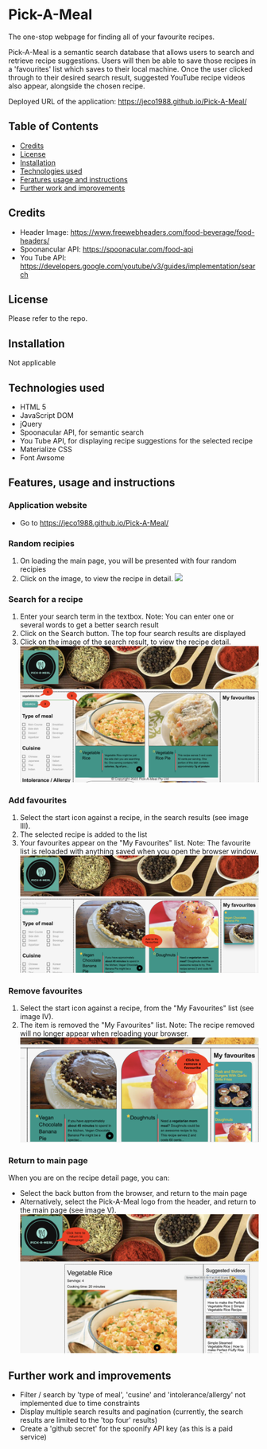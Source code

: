 # Pick-A-Meal

The one-stop webpage for finding all of your favourite recipes.

Pick-A-Meal is a semantic search database that allows users to search and retrieve recipe suggestions. Users will then be able to save those recipes in a 'favourites' list which saves to their local machine. Once the user clicked through to their desired search result, suggested YouTube recipe videos also appear, alongside the chosen recipe.

Deployed URL of the application: https://jeco1988.github.io/Pick-A-Meal/

## Table of Contents

- [Credits](#credits)
- [License](#license)
- [Installation](#installation)
- [Technologies used](#technologies-used)
- [Feratures usage and instructions](#features-usage-and-instructions)
- [Further work and improvements](#further-work-and-improvements)

## Credits

- Header Image: https://www.freewebheaders.com/food-beverage/food-headers/
- Spoonancular API: https://spoonacular.com/food-api
- You Tube API: https://developers.google.com/youtube/v3/guides/implementation/search

## License

Please refer to the repo.

## Installation

Not applicable

## Technologies used

- HTML 5
- JavaScript DOM
- jQuery
- Spoonacular API, for semantic search
- You Tube API, for displaying recipe suggestions for the selected recipe
- Materialize CSS
- Font Awsome

## Features, usage and instructions

### Application website

- Go to https://jeco1988.github.io/Pick-A-Meal/

### Random recipies

1. On loading the main page, you will be presented with four random recipies
2. Click on the image, to view the recipe in detail.
   ![](assets/images/screenshot-homepage.png)

### Search for a recipe

1. Enter your search term in the textbox. Note: You can enter one or several words to get a better search result
2. Click on the Search button. The top four search results are displayed
3. Click on the image of the search result, to view the recipe detail.
   ![](assets/images/Screenshot-search-recipe.png)

### Add favourites

1. Select the start icon against a recipe, in the search results (see image III).
2. The selected recipe is added to the list
3. Your favourites appear on the "My Favourites" list. Note: The favourite list is reloaded with anything saved when you open the browser window.
   ![](assets/images/screenshot-add-favourite.png)

### Remove favourites

1. Select the start icon against a recipe, from the "My Favourites" list (see image IV).
2. The item is removed the "My Favourites" list. Note: The recipe removed will no longer appear when reloading your browser.
   ![](assets/images/screenshot-remove-favourite.png)

### Return to main page

When you are on the recipe detail page, you can:

- Select the back button from the browser, and return to the main page
- Alternatively, select the Pick-A-Meal logo from the header, and return to the main page (see image V).
  ![](assets/images/screenshot-return-to-homepage.png)

## Further work and improvements

- Filter / search by 'type of meal', 'cusine' and 'intolerance/allergy' not implemented due to time constraints
- Display multiple search results and pagination (currently, the search results are limited to the 'top four' results)
- Create a 'github secret' for the spoonify API key (as this is a paid service)
